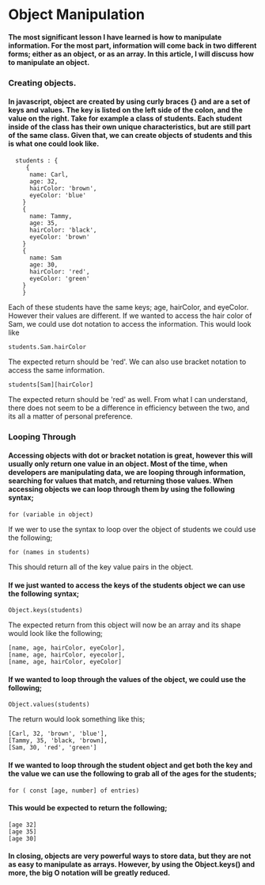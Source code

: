 # Object Manipulation

#### The most significant lesson I have learned is how to manipulate information.  For the most part, information will come back in two different forms; either as an object, or as an array.  In this article, I will discuss how to manipulate an object.  

### **Creating objects.**
#### In javascript, object are created by using curly braces {} and are a set of keys and values.  The key is listed on the left side of the colon, and the value on the right.  Take for example a class of students.  Each student inside of the class has their own unique characteristics, but are still part of the same class.  Given that, we can create objects of students and this is what one could look like.  
  ```
    students : {
       {
        name: Carl,
        age: 32,
        hairColor: 'brown',
        eyeColor: 'blue'
      }
      {
        name: Tammy,
        age: 35,
        hairColor: 'black',
        eyeColor: 'brown'
      }
      { 
        name: Sam
        age: 30,
        hairColor: 'red',
        eyeColor: 'green' 
      }
      }
  ```
  Each of these students have the same keys; age, hairColor, and eyeColor.  However their values are different.  If we wanted to access the hair color of Sam, we could use dot notation to access the information.  This would look like 
  ```
  students.Sam.hairColor 
  ```
The expected return should be 'red'.  We can also use bracket notation to access the same information.  
```
students[Sam][hairColor]
```
The expected return should be 'red' as well.  From what I can understand, there does not seem to be a difference in efficiency between the two, and its all a matter of personal preference.  

### Looping Through
#### Accessing objects with dot or bracket notation is great, however this will usually only return one value in an object.  Most of the time, when developers are manipulating data, we are looping through information, searching for values that match, and returning those values.  When accessing objects we can loop through them by using the following syntax;
```
for (variable in object)
```
If we wer to use the syntax to loop over the object of students we could use the following;
```
for (names in students) 
```
This should return all of the key value pairs in the object. 

#### If we just wanted to access the keys of the students object we can use the following syntax;
```
Object.keys(students)
```
The expected return from this object will now be an array and its shape would look like the following;
```
[name, age, hairColor, eyeColor],
[name, age, hairColor, eyecolor],
[name, age, hairColor, eyeColor]
```
#### If we wanted to loop through the values of the object, we could use the following;
```
Object.values(students)
```
The return would look something like this;
```
[Carl, 32, 'brown', 'blue'],
[Tammy, 35, 'black, 'brown],
[Sam, 30, 'red', 'green']
```
#### If we wanted to loop through the student object and get both the key and the value we can use the following to grab all of the ages for the students;
```
for ( const [age, number] of entries)
```
#### This would be expected to return the following;
```
[age 32]
[age 35]
[age 30]
```
#### In closing, objects are very powerful ways to store data, but they are not as easy to manipulate as arrays.  However, by using the Object.keys() and more, the big O notation will be greatly reduced. 